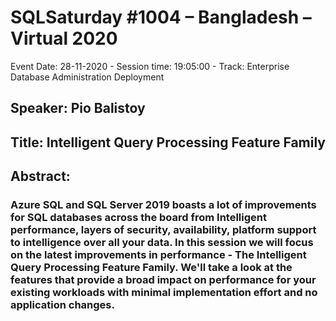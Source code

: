 # SQLSaturday #1004 – Bangladesh – Virtual 2020
Event Date: 28-11-2020 - Session time: 19:05:00 - Track: Enterprise Database Administration  Deployment
## Speaker: Pio Balistoy
## Title: Intelligent Query Processing Feature Family
## Abstract:
### Azure SQL and SQL Server 2019  boasts a lot of improvements for SQL databases across the board from Intelligent performance, layers of security, availability, platform support to intelligence over all your data. In this session we will focus on the latest improvements in performance - The Intelligent Query Processing Feature Family. We'll take a look at the features that provide a broad impact on performance for your existing workloads with minimal implementation effort and no application changes.
